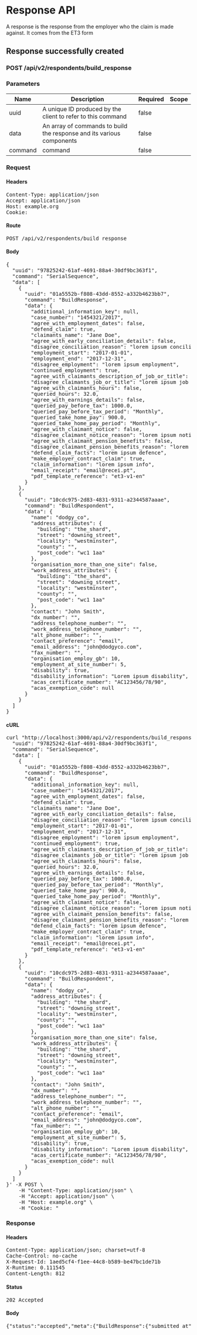 # Response API

A response is the response from the employer who the claim is made against.  It comes from the ET3 form

## Response successfully created

### POST /api/v2/respondents/build_response

### Parameters

| Name | Description | Required | Scope |
|------|-------------|----------|-------|
| uuid | A unique ID produced by the client to refer to this command | false |  |
| data | An array of commands to build the response and its various components | false |  |
| command |  command | false |  |

### Request

#### Headers

<pre>Content-Type: application/json
Accept: application/json
Host: example.org
Cookie: </pre>

#### Route

<pre>POST /api/v2/respondents/build_response</pre>

#### Body

<pre>{
  "uuid": "97825242-61af-4691-88a4-30df9bc363f1",
  "command": "SerialSequence",
  "data": [
    {
      "uuid": "01a5552b-f808-43dd-8552-a332b4623bb7",
      "command": "BuildResponse",
      "data": {
        "additional_information_key": null,
        "case_number": "1454321/2017",
        "agree_with_employment_dates": false,
        "defend_claim": true,
        "claimants_name": "Jane Doe",
        "agree_with_early_conciliation_details": false,
        "disagree_conciliation_reason": "lorem ipsum conciliation",
        "employment_start": "2017-01-01",
        "employment_end": "2017-12-31",
        "disagree_employment": "lorem ipsum employment",
        "continued_employment": true,
        "agree_with_claimants_description_of_job_or_title": false,
        "disagree_claimants_job_or_title": "lorem ipsum job title",
        "agree_with_claimants_hours": false,
        "queried_hours": 32.0,
        "agree_with_earnings_details": false,
        "queried_pay_before_tax": 1000.0,
        "queried_pay_before_tax_period": "Monthly",
        "queried_take_home_pay": 900.0,
        "queried_take_home_pay_period": "Monthly",
        "agree_with_claimant_notice": false,
        "disagree_claimant_notice_reason": "lorem ipsum notice reason",
        "agree_with_claimant_pension_benefits": false,
        "disagree_claimant_pension_benefits_reason": "lorem ipsum claimant pension",
        "defend_claim_facts": "lorem ipsum defence",
        "make_employer_contract_claim": true,
        "claim_information": "lorem ipsum info",
        "email_receipt": "email@recei.pt",
        "pdf_template_reference": "et3-v1-en"
      }
    },
    {
      "uuid": "10cdc975-2d83-4831-9311-a2344587aaae",
      "command": "BuildRespondent",
      "data": {
        "name": "dodgy_co",
        "address_attributes": {
          "building": "the_shard",
          "street": "downing_street",
          "locality": "westminster",
          "county": "",
          "post_code": "wc1 1aa"
        },
        "organisation_more_than_one_site": false,
        "work_address_attributes": {
          "building": "the_shard",
          "street": "downing_street",
          "locality": "westminster",
          "county": "",
          "post_code": "wc1 1aa"
        },
        "contact": "John Smith",
        "dx_number": "",
        "address_telephone_number": "",
        "work_address_telephone_number": "",
        "alt_phone_number": "",
        "contact_preference": "email",
        "email_address": "john@dodgyco.com",
        "fax_number": "",
        "organisation_employ_gb": 10,
        "employment_at_site_number": 5,
        "disability": true,
        "disability_information": "Lorem ipsum disability",
        "acas_certificate_number": "AC123456/78/90",
        "acas_exemption_code": null
      }
    }
  ]
}</pre>

#### cURL

<pre class="request">curl &quot;http://localhost:3000/api/v2/respondents/build_response&quot; -d &#39;{
  &quot;uuid&quot;: &quot;97825242-61af-4691-88a4-30df9bc363f1&quot;,
  &quot;command&quot;: &quot;SerialSequence&quot;,
  &quot;data&quot;: [
    {
      &quot;uuid&quot;: &quot;01a5552b-f808-43dd-8552-a332b4623bb7&quot;,
      &quot;command&quot;: &quot;BuildResponse&quot;,
      &quot;data&quot;: {
        &quot;additional_information_key&quot;: null,
        &quot;case_number&quot;: &quot;1454321/2017&quot;,
        &quot;agree_with_employment_dates&quot;: false,
        &quot;defend_claim&quot;: true,
        &quot;claimants_name&quot;: &quot;Jane Doe&quot;,
        &quot;agree_with_early_conciliation_details&quot;: false,
        &quot;disagree_conciliation_reason&quot;: &quot;lorem ipsum conciliation&quot;,
        &quot;employment_start&quot;: &quot;2017-01-01&quot;,
        &quot;employment_end&quot;: &quot;2017-12-31&quot;,
        &quot;disagree_employment&quot;: &quot;lorem ipsum employment&quot;,
        &quot;continued_employment&quot;: true,
        &quot;agree_with_claimants_description_of_job_or_title&quot;: false,
        &quot;disagree_claimants_job_or_title&quot;: &quot;lorem ipsum job title&quot;,
        &quot;agree_with_claimants_hours&quot;: false,
        &quot;queried_hours&quot;: 32.0,
        &quot;agree_with_earnings_details&quot;: false,
        &quot;queried_pay_before_tax&quot;: 1000.0,
        &quot;queried_pay_before_tax_period&quot;: &quot;Monthly&quot;,
        &quot;queried_take_home_pay&quot;: 900.0,
        &quot;queried_take_home_pay_period&quot;: &quot;Monthly&quot;,
        &quot;agree_with_claimant_notice&quot;: false,
        &quot;disagree_claimant_notice_reason&quot;: &quot;lorem ipsum notice reason&quot;,
        &quot;agree_with_claimant_pension_benefits&quot;: false,
        &quot;disagree_claimant_pension_benefits_reason&quot;: &quot;lorem ipsum claimant pension&quot;,
        &quot;defend_claim_facts&quot;: &quot;lorem ipsum defence&quot;,
        &quot;make_employer_contract_claim&quot;: true,
        &quot;claim_information&quot;: &quot;lorem ipsum info&quot;,
        &quot;email_receipt&quot;: &quot;email@recei.pt&quot;,
        &quot;pdf_template_reference&quot;: &quot;et3-v1-en&quot;
      }
    },
    {
      &quot;uuid&quot;: &quot;10cdc975-2d83-4831-9311-a2344587aaae&quot;,
      &quot;command&quot;: &quot;BuildRespondent&quot;,
      &quot;data&quot;: {
        &quot;name&quot;: &quot;dodgy_co&quot;,
        &quot;address_attributes&quot;: {
          &quot;building&quot;: &quot;the_shard&quot;,
          &quot;street&quot;: &quot;downing_street&quot;,
          &quot;locality&quot;: &quot;westminster&quot;,
          &quot;county&quot;: &quot;&quot;,
          &quot;post_code&quot;: &quot;wc1 1aa&quot;
        },
        &quot;organisation_more_than_one_site&quot;: false,
        &quot;work_address_attributes&quot;: {
          &quot;building&quot;: &quot;the_shard&quot;,
          &quot;street&quot;: &quot;downing_street&quot;,
          &quot;locality&quot;: &quot;westminster&quot;,
          &quot;county&quot;: &quot;&quot;,
          &quot;post_code&quot;: &quot;wc1 1aa&quot;
        },
        &quot;contact&quot;: &quot;John Smith&quot;,
        &quot;dx_number&quot;: &quot;&quot;,
        &quot;address_telephone_number&quot;: &quot;&quot;,
        &quot;work_address_telephone_number&quot;: &quot;&quot;,
        &quot;alt_phone_number&quot;: &quot;&quot;,
        &quot;contact_preference&quot;: &quot;email&quot;,
        &quot;email_address&quot;: &quot;john@dodgyco.com&quot;,
        &quot;fax_number&quot;: &quot;&quot;,
        &quot;organisation_employ_gb&quot;: 10,
        &quot;employment_at_site_number&quot;: 5,
        &quot;disability&quot;: true,
        &quot;disability_information&quot;: &quot;Lorem ipsum disability&quot;,
        &quot;acas_certificate_number&quot;: &quot;AC123456/78/90&quot;,
        &quot;acas_exemption_code&quot;: null
      }
    }
  ]
}&#39; -X POST \
	-H &quot;Content-Type: application/json&quot; \
	-H &quot;Accept: application/json&quot; \
	-H &quot;Host: example.org&quot; \
	-H &quot;Cookie: &quot;</pre>

### Response

#### Headers

<pre>Content-Type: application/json; charset=utf-8
Cache-Control: no-cache
X-Request-Id: 1aed5cf4-f1ee-44c8-b589-be47bc1de71b
X-Runtime: 0.111545
Content-Length: 812</pre>

#### Status

<pre>202 Accepted</pre>

#### Body

<pre>{"status":"accepted","meta":{"BuildResponse":{"submitted_at":"2019-01-07T09:47:27.840Z","reference":"142000018000","office_address":"Bristol Civil and Family Justice Centre, 2 Redcliff Street, Bristol, BS1 6GR","office_phone_number":"0117 929 8261","pdf_url":"http://localhost:9000/etapibuckettest/pDDU1dtVFBWFjKSiKc4mGJsy?response-content-disposition=attachment%3B%20filename%3D%22et3_atos_export.pdf%22%3B%20filename%2A%3DUTF-8%27%27et3_atos_export.pdf\u0026X-Amz-Algorithm=AWS4-HMAC-SHA256\u0026X-Amz-Credential=accessKey1%2F20190107%2Fus-east-1%2Fs3%2Faws4_request\u0026X-Amz-Date=20190107T094727Z\u0026X-Amz-Expires=3600\u0026X-Amz-SignedHeaders=host\u0026X-Amz-Signature=ca994c040fe3d3261d58901727c3f074e661bc38bed8720b99db40b35f503351"},"BuildRespondent":{}},"uuid":"97825242-61af-4691-88a4-30df9bc363f1"}</pre>
